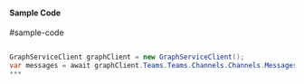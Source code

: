 #### Sample Code
#sample-code 

```C#

GraphServiceClient graphClient = new GraphServiceClient();
var messages = await graphClient.Teams.Teams.Channels.Channels.Messages.Messages.Request().GetAsync();
*** 

```